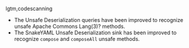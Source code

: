 lgtm,codescanning
* The Unsafe Deserialization queries have been improved to recognize unsafe Apache Commons Lang(3)? methods.
* The SnakeYAML Unsafe Deserialization sink has been improved to recognize `compose` and `composeAll` unsafe methods.

